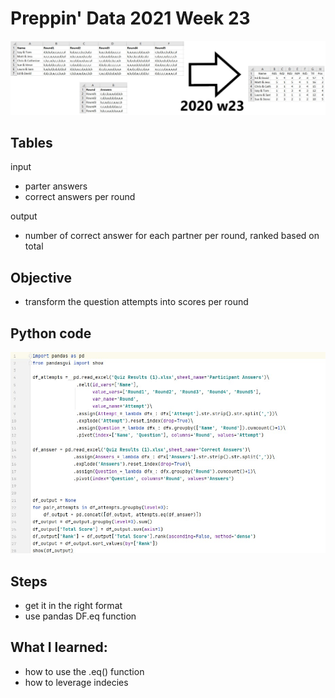 # Preppin' Data 2021 Week 23
<img src='2020 w23.jpg?raw=true' alt="Python code for bonus charts">

## Tables
input
* parter answers
* correct answers per round

output
* number of correct answer for each partner per round, ranked based on total

## Objective
* transform the question attempts into scores per round

## Python code
<a href="Solution 2.py">
<img src='code snippit 1.jpg?raw=true' alt="Python code">
</a>

##  Steps
* get it in the right format
* use pandas DF.eq function

## What I learned:
* how to use the .eq() function
* how to leverage indecies
